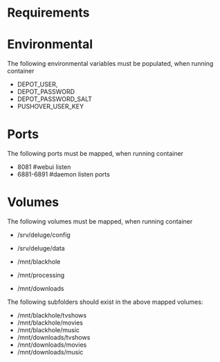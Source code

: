 # Requirements


# Environmental
The following environmental variables must be populated, when running container 

- DEPOT_USER,
- DEPOT_PASSWORD
- DEPOT_PASSWORD_SALT
- PUSHOVER_USER_KEY

# Ports
The following ports must be mapped, when running container 

 - 8081 #webui listen 
 - 6881-6891 #daemon listen ports
 
# Volumes
The following volumes must be mapped, when running container 

- /srv/deluge/config
- /srv/deluge/data

- /mnt/blackhole
- /mnt/processing
- /mnt/downloads

The following subfolders should exist in the above mapped volumes:

- /mnt/blackhole/tvshows
- /mnt/blackhole/movies
- /mnt/blackhole/music
- /mnt/downloads/tvshows
- /mnt/downloads/movies
- /mnt/downloads/music

